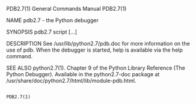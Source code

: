 PDB2.7(1)                                                                                                                                       General Commands Manual                                                                                                                                       PDB2.7(1)

NAME
       pdb2.7 - the Python debugger

SYNOPSIS
       pdb2.7 script [...]

DESCRIPTION
       See /usr/lib/python2.7/pdb.doc for more information on the use of pdb.  When the debugger is started, help is available via the help command.

SEE ALSO
       python2.7(1). Chapter 9 of the Python Library Reference (The Python Debugger). Available in the python2.7-doc package at /usr/share/doc/python2.7/html/lib/module-pdb.html.

                                                                                                                                                                                                                                                                                                              PDB2.7(1)

